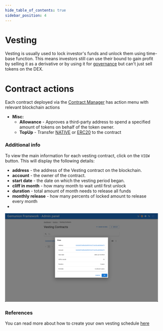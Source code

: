 ```yaml
---
hide_table_of_contents: true
sidebar_position: 4
---
```


# Vesting

Vesting is usually used to lock investor's funds and unlock them using time-base function. This means investors still can
use their bound to gain profit by selling it as a derivative or by using it for 
[governance](/admin/mechanics-meta/governance/) but can't just sell tokens on the DEX.

# Contract actions

Each contract deployed via the [Contract Manager](/admin/miscellaneous/contract-manager.md) has 
action menu with relevant blockchain actions

- **Misc:**
    - **Allowance** - Approves a third-party address to spend a specified amount of tokens on behalf of the token owner.
    - **TopUp** - Transfer [NATIVE](/admin/category/native/) or [ERC20](/admin/category/erc20/) to the contract

### Additional info

To view the main information for each vesting contract, click on the `VIEW` button. This will display the following details:
- **address** - the address of the Vesting contract on the blockchain.
- **account** - the owner of the contract.
- **start date** - the date on which the vesting period began.
- **cliff in month** - how many month to wait until first unlock
- **duration** - total amount of month needs to release all funds
- **monthly release** - how many percents of locked amount to release every month
-
![vesting contract view dialog](/img/admin/mechanics-marketing/vesting/contract_view_dialog.png)

### References

You can read more about how to create your own vesting schedule
[here](https://docs.openzeppelin.com/contracts/5.x/api/finance#VestingWallet)


